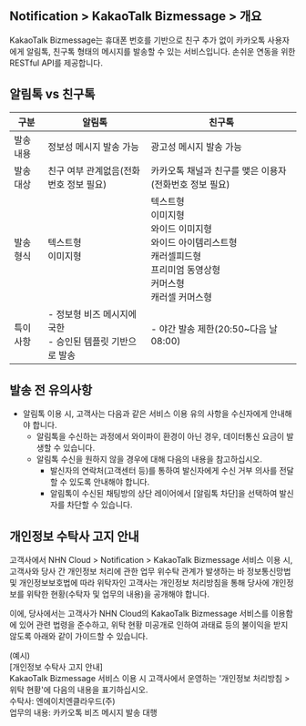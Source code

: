 ## Notification > KakaoTalk Bizmessage > 개요

KakaoTalk Bizmessage는 휴대폰 번호를 기반으로 친구 추가 없이 카카오톡 사용자에게 알림톡, 친구톡 형태의 메시지를 발송할 수 있는 서비스입니다.
손쉬운 연동을 위한 RESTful API를 제공합니다.

## 알림톡 vs 친구톡
| 구분    | 알림톡                                    | 친구톡                                       |
| ----- |----------------------------------------|-------------------------------------------|
| 발송 내용 | 정보성 메시지 발송 가능                          | 광고성 메시지 발송 가능                             |
| 발송 대상 | 친구 여부 관계없음(전화번호 정보 필요)                 | 카카오톡 채널과 친구를 맺은 이용자(전화번호 정보 필요)           |
| 발송 형식 | 텍스트형<br>이미지형                           | 텍스트형<br>이미지형<br>와이드 이미지형<br>와이드 아이템리스트형<br>캐러셀피드형<br>프리미엄 동영상형<br>커머스형<br>캐러셀 커머스형 |
| 특이 사항 | - 정보형 비즈 메시지에 국한<br />- 승인된 템플릿 기반으로 발송 | - 야간 발송 제한(20:50~다음 날 08:00)              |

## 발송 전 유의사항
* 알림톡 이용 시, 고객사는 다음과 같은 서비스 이용 유의 사항을 수신자에게 안내해야 합니다.
  * 알림톡을 수신하는 과정에서 와이파이 환경이 아닌 경우, 데이터통신 요금이 발생할 수 있습니다.
  * 알림톡 수신을 원하지 않을 경우에 대해 다음의 내용을 참고하십시오.
    * 발신자의 연락처(고객센터 등)를 통하여 발신자에게 수신 거부 의사를 전달할 수 있도록 안내해야 합니다.
    * 알림톡이 수신된 채팅방의 상단 레이어에서 [알림톡 차단]을 선택하여 발신자를 차단할 수 있습니다.

## 개인정보 수탁사 고지 안내
고객사에서 NHN Cloud > Notification > KakaoTalk Bizmessage 서비스 이용 시, 고객사와 당사 간 개인정보 처리에 관한 업무 위수탁 관계가 발생하는 바 정보통신망법 및 개인정보보호법에 따라 위탁자인 고객사는 개인정보 처리방침을 통해 당사에 개인정보를 위탁한 현황(수탁자 및 업무의 내용)을 공개해야 합니다.

이에, 당사에서는 고객사가 NHN Cloud의 KakaoTalk Bizmessage 서비스를 이용함에 있어 관련 법령을 준수하고, 위탁 현황 미공개로 인하여 과태료 등의 불이익을 받지 않도록 아래와 같이 가이드할 수 있습니다.

(예시)<br>
[개인정보 수탁사 고지 안내]<br>
KakaoTalk Bizmessage 서비스 이용 시 고객사에서 운영하는 '개인정보 처리방침 > 위탁 현황'에 다음의 내용을 표기하십시오.<br>
수탁사: 엔에이치엔클라우드(주)<br>
업무의 내용: 카카오톡 비즈 메시지 발송 대행<br>
